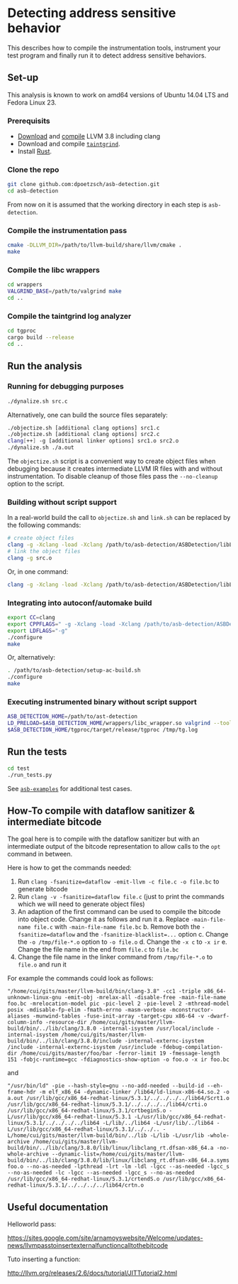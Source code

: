 # Detecting address sensitive behavior
This describes how to compile the instrumentation tools, instrument your test program and finally run it to detect address sensitive behaviors.

## Set-up

This analysis is known to work on amd64 versions of Ubuntu 14.04 LTS and Fedora Linux 23.

### Prerequisits
* [Download](http://llvm.org/releases/download.html#3.8.0) and [compile](http://llvm.org/releases/3.8.0/docs/GettingStarted.html) LLVM 3.8 including clang
* Download and compile [`taintgrind`](https://github.com/wmkhoo/taintgrind).
* Install [Rust](https://www.rust-lang.org/).

### Clone the repo

```bash
git clone github.com:dpoetzsch/asb-detection.git
cd asb-detection
```

From now on it is assumed that the working directory in each step is `asb-detection`.

### Compile the instrumentation pass

```bash
cmake -DLLVM_DIR=/path/to/llvm-build/share/llvm/cmake .
make
```

### Compile the libc wrappers

```bash
cd wrappers
VALGRIND_BASE=/path/to/valgrind make
cd ..
```

### Compile the taintgrind log analyzer

```bash
cd tgproc
cargo build --release
cd ..
```

## Run the analysis

### Running for debugging purposes

```bash
./dynalize.sh src.c
```

Alternatively, one can build the source files separately:

```bash
./objectize.sh [additional clang options] src1.c
./objectize.sh [additional clang options] src2.c
clang[++] -g [additional linker options] src1.o src2.o
./dynalize.sh ./a.out
```

The `objectize.sh` script is a convenient way to create object files when debugging because it creates intermediate LLVM IR files with and without instrumentation.
To disable cleanup of those files pass the `--no-cleanup` option to the script.

### Building without script support

In a real-world build the call to `objectize.sh` and `link.sh` can be replaced by the following commands:

```bash
# create object files
clang -g -Xclang -load -Xclang /path/to/asb-detection/ASBDetection/libLLVMasbDetection.so -mllvm -asb-log-level -mllvm 0 -c -o src.o src.c
# link the object files
clang -g src.o
```

Or, in one command:

```bash
clang -g -Xclang -load -Xclang /path/to/asb-detection/ASBDetection/libLLVMasbDetection.so src.c
```

### Integrating into autoconf/automake build

```bash
export CC=clang
export CPPFLAGS=" -g -Xclang -load -Xclang /path/to/asb-detection/ASBDetection/libLLVMasbDetection.so -mllvm -asb-log-level -mllvm 0"
export LDFLAGS="-g"
./configure
make
```

Or, alternatively:

```bash
. /path/to/asb-detection/setup-ac-build.sh
./configure
make
```

### Executing instrumented binary without script support

```bash
ASB_DETECTION_HOME=/path/to/ast-detection
LD_PRELOAD=$ASB_DETECTION_HOME/wrappers/libc_wrapper.so valgrind --tool=taintgrind --tainted-ins-only=yes <executable> > /dev/null 2> /tmp/tg.log
$ASB_DETECTION_HOME/tgproc/target/release/tgproc /tmp/tg.log
```

## Run the tests

```bash
cd test
./run_tests.py
```

See [`asb-examples`](https://github.com/dpoetzsch/asb-examples) for additional test cases.

## How-To compile with dataflow sanitizer & intermediate bitcode
The goal here is to compile with the dataflow sanitizer but with an intermediate output of the bitcode representation to allow calls to the `opt` command in between.

Here is how to get the commands needed:

1. Run `clang -fsanitize=dataflow -emit-llvm -c file.c -o file.bc` to generate bitcode
2. Run `clang -v -fsanitize=dataflow file.c` (just to print the commands which we will need to generate object files)
3. An adaption of the first command can be used to compile the bitcode into object code. Change it as follows and run it
   a. Replace `-main-file-name file.c` with `-main-file-name file.bc`
   b. Remove both the `-fsanitize=dataflow` and the `-fsanitize-blacklist=...` option
   c. Change the `-o /tmp/file-*.o` option to `-o file.o`
   d. Change the `-x c` to `-x ir`
   e. Change the file name in the end from `file.c` to `file.bc`
4. Change the file name in the linker command from `/tmp/file-*.o` to `file.o` and run it

For example the commands could look as follows:

```
"/home/cui/gits/master/llvm-build/bin/clang-3.8" -cc1 -triple x86_64-unknown-linux-gnu -emit-obj -mrelax-all -disable-free -main-file-name foo.bc -mrelocation-model pic -pic-level 2 -pie-level 2 -mthread-model posix -mdisable-fp-elim -fmath-errno -masm-verbose -mconstructor-aliases -munwind-tables -fuse-init-array -target-cpu x86-64 -v -dwarf-column-info -resource-dir /home/cui/gits/master/llvm-build/bin/../lib/clang/3.8.0 -internal-isystem /usr/local/include -internal-isystem /home/cui/gits/master/llvm-build/bin/../lib/clang/3.8.0/include -internal-externc-isystem /include -internal-externc-isystem /usr/include -fdebug-compilation-dir /home/cui/gits/master/foo/bar -ferror-limit 19 -fmessage-length 151 -fobjc-runtime=gcc -fdiagnostics-show-option -o foo.o -x ir foo.bc
```

and

```
"/usr/bin/ld" -pie --hash-style=gnu --no-add-needed --build-id --eh-frame-hdr -m elf_x86_64 -dynamic-linker /lib64/ld-linux-x86-64.so.2 -o a.out /usr/lib/gcc/x86_64-redhat-linux/5.3.1/../../../../lib64/Scrt1.o /usr/lib/gcc/x86_64-redhat-linux/5.3.1/../../../../lib64/crti.o /usr/lib/gcc/x86_64-redhat-linux/5.3.1/crtbeginS.o -L/usr/lib/gcc/x86_64-redhat-linux/5.3.1 -L/usr/lib/gcc/x86_64-redhat-linux/5.3.1/../../../../lib64 -L/lib/../lib64 -L/usr/lib/../lib64 -L/usr/lib/gcc/x86_64-redhat-linux/5.3.1/../../.. -L/home/cui/gits/master/llvm-build/bin/../lib -L/lib -L/usr/lib -whole-archive /home/cui/gits/master/llvm-build/bin/../lib/clang/3.8.0/lib/linux/libclang_rt.dfsan-x86_64.a -no-whole-archive --dynamic-list=/home/cui/gits/master/llvm-build/bin/../lib/clang/3.8.0/lib/linux/libclang_rt.dfsan-x86_64.a.syms foo.o --no-as-needed -lpthread -lrt -lm -ldl -lgcc --as-needed -lgcc_s --no-as-needed -lc -lgcc --as-needed -lgcc_s --no-as-needed /usr/lib/gcc/x86_64-redhat-linux/5.3.1/crtendS.o /usr/lib/gcc/x86_64-redhat-linux/5.3.1/../../../../lib64/crtn.o
```

## Useful documentation
Helloworld pass:

https://sites.google.com/site/arnamoyswebsite/Welcome/updates-news/llvmpasstoinsertexternalfunctioncalltothebitcode

Tuto inserting a function:

http://llvm.org/releases/2.6/docs/tutorial/JITTutorial2.html
